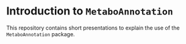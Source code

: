 # Introduction to `MetaboAnnotation`

This repository contains short presentations to explain the use of the
`MetaboAnnotation` package.

